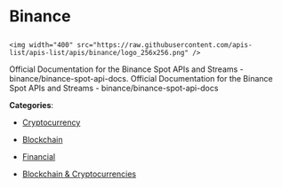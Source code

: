 # Binance<p align="center">
    <img width="400" src="https://raw.githubusercontent.com/apis-list/apis-list/apis/binance/logo_256x256.png" />
</p>

Official Documentation for the Binance Spot APIs and Streams - binance/binance-spot-api-docs. Official Documentation for the Binance Spot APIs and Streams - binance/binance-spot-api-docs

**Categories**:

- [Cryptocurrency](https://github/apis-list/apis-list#cryptocurrency)

- [Blockchain](https://github/apis-list/apis-list#blockchain)

- [Financial](https://github/apis-list/apis-list#financial)

- [Blockchain & Cryptocurrencies](https://github/apis-list/apis-list#blockchain-and-cryptocurrencies)





